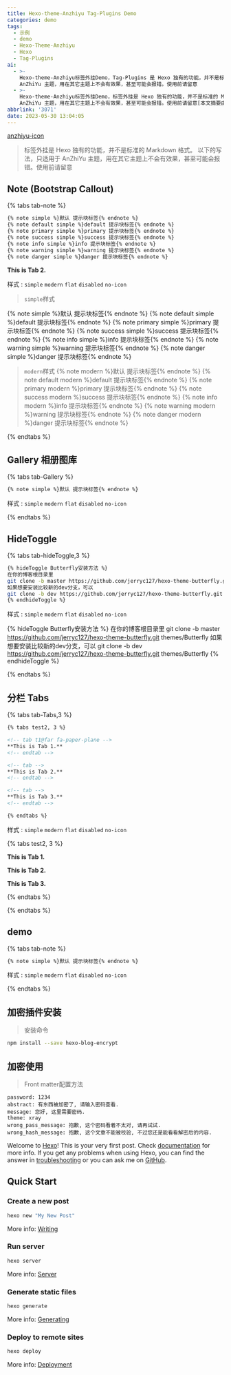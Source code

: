 ```yaml
---
title: Hexo-theme-Anzhiyu Tag-Plugins Demo
categories: demo
tags:
  - 示例
  - demo
  - Hexo-Theme-Anzhiyu
  - Hexo
  - Tag-Plugins
ai:
  - >-
    Hexo-theme-Anzhiyu标签外挂Demo，Tag-Plugins 是 Hexo 独有的功能，并不是标准的 Markdown 格式。 以下的写法，只适用于
    AnZhiYu 主题，用在其它主题上不会有效果，甚至可能会报错。使用前请留意
  - >-
    Hexo-theme-Anzhiyu标签外挂Demo，标签外挂是 Hexo 独有的功能，并不是标准的 Markdown 格式。 以下的写法，只适用于
    AnZhiYu 主题，用在其它主题上不会有效果，甚至可能会报错。使用前请留意[本文摘要由Geek-人工-ChatGPT智能生成。]
abbrlink: '3071'
date: 2023-05-30 13:04:05
---
```


[anzhiyu-icon](https://www.iconfont.cn/collections/detail?cid=44481)

> 标签外挂是 Hexo 独有的功能，并不是标准的 Markdown 格式。 以下的写法，只适用于 AnZhiYu 主题，用在其它主题上不会有效果，甚至可能会报错。使用前请留意

## Note (Bootstrap Callout)

{% tabs tab-note %}

<!-- tab 代码@far fa-paper-plane fa-fw fa-sm -->

```html
{% note simple %}默认 提示块标签{% endnote %}
{% note default simple %}default 提示块标签{% endnote %}
{% note primary simple %}primary 提示块标签{% endnote %}
{% note success simple %}success 提示块标签{% endnote %}
{% note info simple %}info 提示块标签{% endnote %}
{% note warning simple %}warning 提示块标签{% endnote %}
{% note danger simple %}danger 提示块标签{% endnote %}
```

<!-- endtab -->

<!-- tab 参数@fa-solid fa-book -->

**This is Tab 2.**

样式 : `simple` `modern` `flat` `disabled` `no-icon`

<!-- endtab -->

<!-- tab 预览@fa-solid fa-book -->

> `simple`样式

{% note simple %}默认 提示块标签{% endnote %}
{% note default simple %}default 提示块标签{% endnote %}
{% note primary simple %}primary 提示块标签{% endnote %}
{% note success simple %}success 提示块标签{% endnote %}
{% note info simple %}info 提示块标签{% endnote %}
{% note warning simple %}warning 提示块标签{% endnote %}
{% note danger simple %}danger 提示块标签{% endnote %}

> `modern`样式
{% note modern %}默认 提示块标签{% endnote %}
{% note default modern %}default 提示块标签{% endnote %}
{% note primary modern %}primary 提示块标签{% endnote %}
{% note success modern %}success 提示块标签{% endnote %}
{% note info modern %}info 提示块标签{% endnote %}
{% note warning modern %}warning 提示块标签{% endnote %}
{% note danger modern %}danger 提示块标签{% endnote %}

<!-- endtab -->

{% endtabs %}

## Gallery 相册图库

{% tabs tab-Gallery %}

<!-- tab 代码@far fa-paper-plane fa-fw fa-sm -->
```html
{% note simple %}默认 提示块标签{% endnote %}
```
<!-- endtab -->

<!-- tab 参数@fa-solid fa-book -->
样式 : `simple` `modern` `flat` `disabled` `no-icon`
<!-- endtab -->

<!-- tab 预览@fa-solid fa-book -->
<!-- endtab -->
{% endtabs %}

## HideToggle

{% tabs tab-hideToggle,3 %}

<!-- tab 代码@far fa-paper-plane fa-fw fa-sm -->
```bash
{% hideToggle Butterfly安装方法 %}
在你的博客根目录里
git clone -b master https://github.com/jerryc127/hexo-theme-butterfly.git themes/Butterfly
如果想要安装比较新的dev分支，可以
git clone -b dev https://github.com/jerryc127/hexo-theme-butterfly.git themes/Butterfly
{% endhideToggle %}
```
<!-- endtab -->

<!-- tab 参数@fa-solid fa-book -->
样式 : `simple` `modern` `flat` `disabled` `no-icon`
<!-- endtab -->

<!-- tab 预览@fa-solid fa-book -->
{% hideToggle Butterfly安装方法 %}
在你的博客根目录里
git clone -b master https://github.com/jerryc127/hexo-theme-butterfly.git themes/Butterfly
如果想要安装比较新的dev分支，可以
git clone -b dev https://github.com/jerryc127/hexo-theme-butterfly.git themes/Butterfly
{% endhideToggle %}
<!-- endtab -->
{% endtabs %}

## 分栏 Tabs

{% tabs tab-Tabs,3 %}

<!-- tab 代码@far fa-paper-plane fa-fw fa-sm -->
```html
{% tabs test2, 3 %}

<!-- tab t1@far fa-paper-plane -->
**This is Tab 1.**
<!-- endtab -->

<!-- tab -->
**This is Tab 2.**
<!-- endtab -->

<!-- tab -->
**This is Tab 3.**
<!-- endtab -->

{% endtabs %}
```
<!-- endtab -->

<!-- tab 参数@fa-solid fa-book -->
样式 : `simple` `modern` `flat` `disabled` `no-icon`
<!-- endtab -->

<!-- tab 预览@fa-solid fa-book -->
{% tabs test2, 3 %}

<!-- tab t1@far fa-paper-plane fa-fw fa-sm -->
**This is Tab 1.**
<!-- endtab -->

<!-- tab -->
**This is Tab 2.**
<!-- endtab -->

<!-- tab -->
**This is Tab 3.**
<!-- endtab -->

{% endtabs %}
<!-- endtab -->
{% endtabs %}

## demo

{% tabs tab-note %}

<!-- tab 代码@far fa-paper-plane fa-fw fa-sm -->
```html
{% note simple %}默认 提示块标签{% endnote %}
```
<!-- endtab -->

<!-- tab 参数@fa-solid fa-book -->
样式 : `simple` `modern` `flat` `disabled` `no-icon`
<!-- endtab -->

<!-- tab 预览@fa-solid fa-book -->
<!-- endtab -->
{% endtabs %}

## 加密插件安装

> 安装命令

```bash
npm install --save hexo-blog-encrypt
```

## 加密使用

> Front matter配置方法

```MD
password: 1234
abstract: 有东西被加密了, 请输入密码查看.
message: 您好, 这里需要密码.
theme: xray
wrong_pass_message: 抱歉, 这个密码看着不太对, 请再试试.
wrong_hash_message: 抱歉, 这个文章不能被校验, 不过您还是能看看解密后的内容.
```

Welcome to [Hexo](https://hexo.io/)! This is your very first post. Check [documentation](https://hexo.io/docs/) for more info. If you get any problems when using Hexo, you can find the answer in [troubleshooting](https://hexo.io/docs/troubleshooting.html) or you can ask me on [GitHub](https://github.com/hexojs/hexo/issues).

## Quick Start

### Create a new post

``` bash
hexo new "My New Post"
```

More info: [Writing](https://hexo.io/docs/writing.html)

### Run server

``` bash
hexo server
```

More info: [Server](https://hexo.io/docs/server.html)

### Generate static files

``` bash
hexo generate
```

More info: [Generating](https://hexo.io/docs/generating.html)

### Deploy to remote sites

``` bash
hexo deploy
```

More info: [Deployment](https://hexo.io/docs/one-command-deployment.html)
